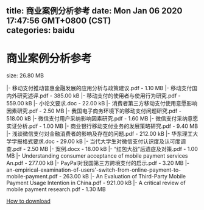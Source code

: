 
title: 商业案例分析参考
date: Mon Jan 06 2020 17:47:56 GMT+0800 (CST)    
categories: baidu
---

# 商业案例分析参考
size: 26.80 MB
 
 
|- 移动支付推动普惠金融发展的应用分析与政策建议.pdf - 1.10 MB
|- 移动支付国内外研究述评.pdf - 385.00 kB
|- 移动支付的使用者与使用行为研究.pdf - 559.00 kB
|- 小论文要求.doc - 22.00 kB
|- 消费者第三方移动支付使用意愿影响因素研究.pdf - 2.50 MB
|- 我国电子商务环境下的移动支付问题研究.pdf - 518.00 kB
|- 微信支付用户采纳影响因素研究.pdf - 1.60 MB
|- 微信支付采纳意愿实证分析.pdf - 1.00 MB
|- 商业银行移动支付业务的发展策略研究.pdf - 9.40 MB
|- 浅谈微信支付对金融消费者的影响及存在的问题.pdf - 212.00 kB
|- 华东理工大学学报格式要求.doc - 29.00 kB
|- 当代大学生对微信支付认识度及认可度调查.pdf - 2.50 MB
|- 案例.docx - 18.00 kB
|- “红包大战”后遗症及对策.pdf - 1.00 MB
|- Understanding consumer acceptance of mobile payment services An.pdf - 277.00 kB
|- PayPal对我国第三方跨境支付的启示.pdf - 3.20 MB
|- an-empirical-examination-of-users'-switch-from-online-payment-to-mobile-payment.pdf - 263.00 kB
|- An Evaluation of Third-Party Mobile Payment Usage Intention in China.pdf - 921.00 kB
|- A critical review of mobile payment research.pdf - 1.30 MB

[How to download](https://bpcam.bemobtrk.com/go/2ceec3aa-1ca2-46d6-b9ff-aaa5c184517c?jno=468)